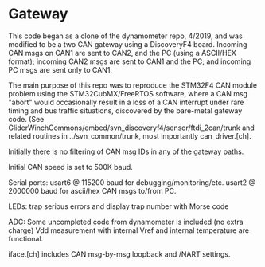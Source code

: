# Gateway
This code began as a clone of the dynamometer repo, 4/2019, and was modified to be a two CAN gateway using a DiscoveryF4 board.  Incoming CAN msgs on CAN1 are sent to CAN2, and the PC (using a ASCII/HEX format); incoming CAN2 msgs are sent to CAN1 and the PC; and incoming PC msgs are sent only to CAN1. 

The main purpose of this repo was to reproduce the STM32F4 CAN module problem using the STM32CubMX/FreeRTOS software, where a CAN msg "abort" would occasionally result in a loss of a CAN interrupt under rare timing and bus traffic situations, discovered by the bare-metal gateway code. (See GliderWinchCommons/embed/svn_discoveryf4/sensor/ftdi_2can/trunk and related routines in ../svn_common/trunk, most importantly can_driver.[ch].

Initially there is no filtering of CAN msg IDs in any of the gateway paths.  

Initial CAN speed is set to 500K baud.  

Serial ports: 
 usart6 @ 115200 baud for debugging/monitoring/etc.
 usart2 @ 2000000 baud for ascii/hex CAN msgs to/from PC.
 
 LEDs: trap serious errors and display trap number with Morse code
 
 ADC: Some uncompleted code from dynamometer is included (no extra charge)  Vdd measurement with internal Vref and internal temperature are functional.
 
 iface.[ch] includes CAN msg-by-msg loopback and /NART settings.

